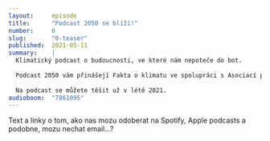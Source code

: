 ```yaml
---
layout:     episode
title:      "Podcast 2050 se blíží!"
number:     0
slug:       "0-teaser"
published:  2021-05-11
summary:    |
  Klimatický podcast o budoucnosti, ve které nám nepoteče do bot.
  
  Podcast 2050 vám přinášejí Fakta o klimatu ve spolupráci s Asociací pro mezinárodní otázky, Učenou společností České republiky a Centrem pro dopravu a energetiku.
  
  Na podcast se můžete těšit už v létě 2021.
audioboom:  "7861095"
---
```

Text a linky o tom, ako nas mozu odoberat na Spotify, Apple podcasts a podobne, mozu nechat email...?
